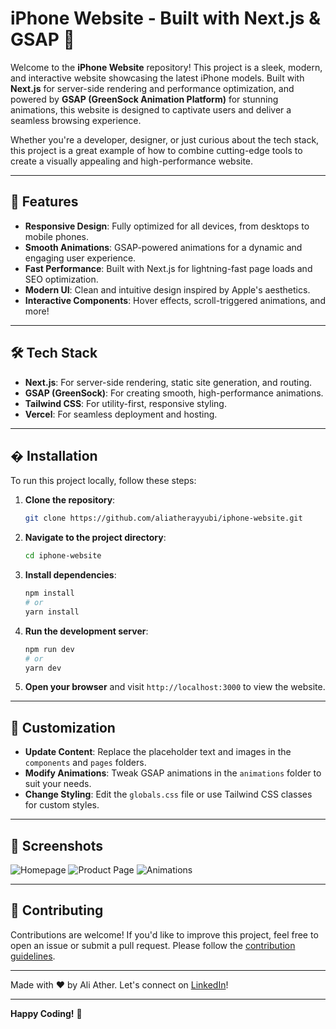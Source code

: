 # iPhone Website - Built with Next.js & GSAP 🚀

Welcome to the **iPhone Website** repository! This project is a sleek, modern, and interactive website showcasing the latest iPhone models. Built with **Next.js** for server-side rendering and performance optimization, and powered by **GSAP (GreenSock Animation Platform)** for stunning animations, this website is designed to captivate users and deliver a seamless browsing experience.

Whether you're a developer, designer, or just curious about the tech stack, this project is a great example of how to combine cutting-edge tools to create a visually appealing and high-performance website.

---

## 🌟 Features

- **Responsive Design**: Fully optimized for all devices, from desktops to mobile phones.
- **Smooth Animations**: GSAP-powered animations for a dynamic and engaging user experience.
- **Fast Performance**: Built with Next.js for lightning-fast page loads and SEO optimization.
- **Modern UI**: Clean and intuitive design inspired by Apple's aesthetics.
- **Interactive Components**: Hover effects, scroll-triggered animations, and more!

---

## 🛠️ Tech Stack

- **Next.js**: For server-side rendering, static site generation, and routing.
- **GSAP (GreenSock)**: For creating smooth, high-performance animations.
- **Tailwind CSS**: For utility-first, responsive styling.
- **Vercel**: For seamless deployment and hosting.

---

## � Installation

To run this project locally, follow these steps:

1. **Clone the repository**:
   ```bash
   git clone https://github.com/aliatherayyubi/iphone-website.git
   ```

2. **Navigate to the project directory**:
   ```bash
   cd iphone-website
   ```

3. **Install dependencies**:
   ```bash
   npm install
   # or
   yarn install
   ```

4. **Run the development server**:
   ```bash
   npm run dev
   # or
   yarn dev
   ```

5. **Open your browser** and visit `http://localhost:3000` to view the website.

---

## 🎨 Customization

- **Update Content**: Replace the placeholder text and images in the `components` and `pages` folders.
- **Modify Animations**: Tweak GSAP animations in the `animations` folder to suit your needs.
- **Change Styling**: Edit the `globals.css` file or use Tailwind CSS classes for custom styles.

---

## 📸 Screenshots

![Homepage](screenshots/homepage.png)
![Product Page](screenshots/product.png)
![Animations](screenshots/animations.gif)

---

## 🤝 Contributing

Contributions are welcome! If you'd like to improve this project, feel free to open an issue or submit a pull request. Please follow the [contribution guidelines](CONTRIBUTING.md).

---

Made with ❤️ by Ali Ather. Let's connect on [LinkedIn](https://www.linkedin.com/in/ali-ather-10a9601b2/)!

---

**Happy Coding!** 🎉

